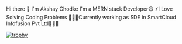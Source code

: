 Hi there 👋
I'm Akshay Ghodke
I'm a MERN stack Developer😄 
⚡I Love Solving Coding Problems
🌱🌱🌱Currently working as SDE in SmartCloud Infofusion Pvt Ltd🌱🌱🌱

[![trophy](https://github-profile-trophy.vercel.app/?username=akshay-ghodke)](https://github.com/ryo-ma/github-profile-trophy)
